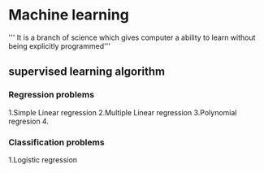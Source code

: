# Machine learning
''' It is a branch of science which gives computer a ability to learn without being explicitly programmed'''


## supervised learning algorithm
### Regression  problems
  1.Simple Linear regression
  2.Multiple Linear regression
  3.Polynomial regresion
  4.
### Classification problems
   1.Logistic regression
